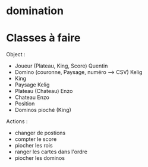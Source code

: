 # domination


# Classes à faire 

Object :
- Joueur (Plateau, King, Score) Quentin
- Domino (couronne, Paysage, numéro --> CSV) Kelig
- King 
- Paysage Kelig
- Plateau (Chateau) Enzo
- Chateau Enzo
- Position 
- Dominos pioché (King) 

Actions :
- changer de postions
- compter le score
- piocher les rois
- ranger les cartes dans l'ordre
- piocher les dominos 


